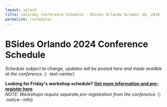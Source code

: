 ```yaml
---
layout: splash
title: Saturday Conference Schedule - BSides Orlando October 19, 2024
permalink: /schedule/
---
```


# BSides Orlando 2024 Conference Schedule

<script type="text/javascript" src="https://sessionize.com/api/v2/a2vlq587/view/GridSmart"></script>

_Schedule subject to change, updates will be posted here and made availble at the conference._
{: .text-center}

**Looking for Friday's workshop schedule? [Get more information and pre-register here](/workshops.md)**  
_NOTE: Workshops require separate pre-registration from the conference._
{: .notice--info}
